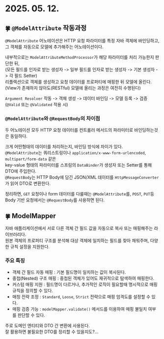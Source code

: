 # 2025. 05. 12.

## 🍀 `@ModelAttribute` 작동과정
`@ModelAttribute` 어노테이션은 HTTP 요청 파라미터를 특정 자바 객체에 바인딩하고,  
그 객체를 자동으로 모델에 추가해주는 어노테이션이다.

내부적으로는 `ModelAttributeMethodProcessor`가 해당 파라미터를 처리 가능한지 판단한 뒤,  
(모든 필드를 인자로 받는 생성자 -> 일부 필드를 인자로 받는 생성자 -> 기본 생성자 -> 각 필드 Setter)  
리플렉션으로 객체를 생성하고 요청 데이터를 프로퍼티에 매핑한 뒤 모델에 올린다.  
(View가 존재하지 않아도(RESTful) 모델에 올리는 과정은 여전히 수행된다)

`Argument Resolver` 작동 -> 객체 생성 -> 데이터 바인딩 -> 모델 등록 -> 검증(`@Valid` 또는 `@Validated` 적용 시)

### `@ModelAttribute`와 `@RequestBody`의 차이점
두 어노테이션 모두 HTTP 요청 데이터를 컨트롤러 메서드의 파라미터로 바인딩하는것은 동일하다.  

크게 어떤형태의 데이터를 처리하는지, 바인딩 방식에 차이가 있다.  
`@ModelAttribute`는 쿼리스트링이나 `application/x-www-form-urlencoded`, `multipart/form-data` 같은  
key-value 형태의 파라미터를 스프링의 `DataBinder`가 생성자 또는 Setter를 통해 DTO에 주입한다.  
`@RequestBody`는 HTTP Body에 담긴 JSON/XML 데이터를 `HttpMessageConverter`가 읽어 DTO로 변환한다.  

정리하면, `GET` 요청이나 form 데이터를 다룰때는 `@ModelAttribute`를, `POST`, `PUT`등 Body 기반 요청에서는 `@RequestBody`를 사용하면 된다.

## 🍀 ModelMapper
자바 애플리케이션에서 서로 다른 객체 간 필드 값을 자동으로 복사 또는 매핑해주는 라이브러리다.  
원본 객체의 프로퍼티 구조를 분석해 대상 객체에 일치하는 필드를 찾아 채워주며, 다양한 규칙 설정을 지원한다.

### 주요 특징
* 객체 간 필드 자동 매핑 : 기본 필드명이 일치하는 값이 복사된다.
* 중첩(Nested) 구조 매핑 : 중첩된 객체가 있어도 재귀적으로 탐색하여 매핑한다.
* 커스텀 매핑 지원 : 필드명이 다르거나, 추가적인 로직이 필요할때 명시적으로 매핑규칙을 정의할 수 있다.
* 매칭 전략 조정 : `Standard`, `Loose`, `Strict` 전략으로 매핑 엄격도를 설정할 수 있다.
* 매핑 검증 가능 : `modelMapper.validate()` 메서드를 이용하여 매핑 불일치 여부를 판단할 수 있다.

주로 도메인 엔티티와 DTO 간 변환에 사용된다.  
잘 활용하면 불필요한 DTO를 정리할 수 있을지도?...